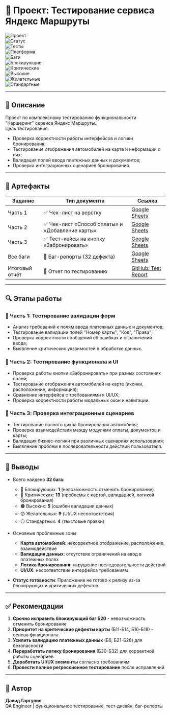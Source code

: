 # 📌 Проект: Тестирование сервиса Яндекс Маршруты  

![Проект](https://img.shields.io/badge/Проект-Яндекс_Маршруты-orange)  
![Статус](https://img.shields.io/badge/Статус-Завершён-brightgreen)  
![Тесты](https://img.shields.io/badge/Тесты-Валидация_&_Расчёты-blue)  
![Платформа](https://img.shields.io/badge/Платформа-WebApp-lightgrey)  
![Баги](https://img.shields.io/badge/Найдено_багов-32-red)  
![Блокирующие](https://img.shields.io/badge/Блокирующие-1-important)  
![Критические](https://img.shields.io/badge/Критические-13-red)  
![Высокие](https://img.shields.io/badge/Высокие-5-orange)  
![Желательные](https://img.shields.io/badge/Желательные-9-yellow)  
![Стандартные](https://img.shields.io/badge/Стандартные-4-lightgrey)  

---

## 📝 Описание  
Проект по комплексному тестированию функциональности "Каршеринг" сервиса Яндекс Маршруты.  
Цель тестирования:  
- Проверка корректности работы интерфейсов и логики бронирования;  
- Тестирование отображения автомобилей на карте и информации о них;  
- Валидация полей ввода платежных данных и документов;  
- Проверка интеграционных сценариев бронирования.

---

## 📎 Артефакты  

| Задание | Тип документа | Ссылка |
|---------|---------------|--------|
| Часть 1 | ✅ Чек-лист на верстку | [Google Sheets](https://docs.google.com/spreadsheets/d/1K6IYbjdXGNdJzNf0Oa134GgsqvlJkQs7IE4Htcya-U8/edit?gid=899462569) |
| Часть 2 | ✅ Чек-лист «Способ оплаты» и «Добавление карты» | [Google Sheets](https://docs.google.com/spreadsheets/d/1K6IYbjdXGNdJzNf0Oa134GgsqvlJkQs7IE4Htcya-U8/edit?gid=1540435533) |
| Часть 3 | ✅ Тест-кейсы на кнопку «Забронировать» | [Google Sheets](https://docs.google.com/spreadsheets/d/1K6IYbjdXGNdJzNf0Oa134GgsqvlJkQs7IE4Htcya-U8/edit?gid=1567345705) |
| Все баги | 🐞 Баг-репорты (32 дефекта) | [Google Sheets](https://docs.google.com/spreadsheets/d/1K6IYbjdXGNdJzNf0Oa134GgsqvlJkQs7IE4Htcya-U8/edit?gid=977751969) |
| Итоговый отчёт | 📑 Отчет по тестированию | [GitHub: Test Report](https://github.com/DavidGarguliya/Project03_Yandex_Routes_Carsharing_manual/blob/baa1e604d265b5d9f234254d418e357e0a452397/Test%20report.md) |

---

## 🔍 Этапы работы  

### 🔹 Часть 1: Тестирование валидации форм
- Анализ требований к полям ввода платежных данных и документов;  
- Тестирование валидации полей "Номер карты", "Код", "Права";  
- Проверка корректности сообщений об ошибках и ограничений ввода;  
- Выявление критических уязвимостей в обработке данных.

### 🔹 Часть 2: Тестирование функционала и UI
- Проверка работы кнопки «Забронировать» при разных состояниях полей;  
- Тестирование отображения автомобилей на карте (иконки, расположение, информация);  
- Сравнение интерфейса с требованиями к UI/UX;  
- Проверка корректности работы модальных окон и навигации.

### 🔹 Часть 3: Проверка интеграционных сценариев
- Тестирование полного цикла бронирования автомобиля;  
- Проверка взаимодействия между модулями оплаты, документов и карты;  
- Валидация бизнес-логики при различных сценариях использования;  
- Выявление проблем в последовательности действий пользователя.

---

## 🚀 Выводы  
- Всего найдено **32 бага**:  
  - 🛑 Блокирующих: **1** (невозможность отменить бронирование)
  - 🔴 Критических: **13** (проблемы с картой, валидацией, логикой бронирования)
  - 🟠 Высоких: **5** (ошибки валидации данных)
  - 🟡 Желательных: **9** (UI/UX несоответствия)
  - ⚪ Стандартных: **4** (текстовые правки)

- Основные проблемные зоны:  
  - **Карта автомобилей**: некорректное отображение, расположение, взаимодействие
  - **Валидация данных**: отсутствие ограничений на ввод в платежных полях
  - **Логика бронирования**: нарушение последовательности действий
  - **UI/UX**: несоответствие интерфейса требованиям

- **Статус готовности**: Приложение не готово к релизу из-за блокирующих и критических дефектов

---

## ✅ Рекомендации  
1. **Срочно исправить блокирующий баг Б20** - невозможность отменить бронирование
2. **Приоритет на критические дефекты карты** (Б11-Б14, Б16-Б18) - основа функционала
3. **Усилить валидацию платежных данных** (Б6, Б21-Б28) для безопасности
4. **Переработать логику бронирования** (Б30-Б32) для корректной работы сценариев
5. **Доработать UI/UX элементы** согласно требованиям
6. **Провести полное регрессионное тестирование** после исправлений

---

## 👤 Автор  
**Давид Гаргулия**  
QA Engineer | функциональное тестирование, тест-дизайн, баг-репорты
